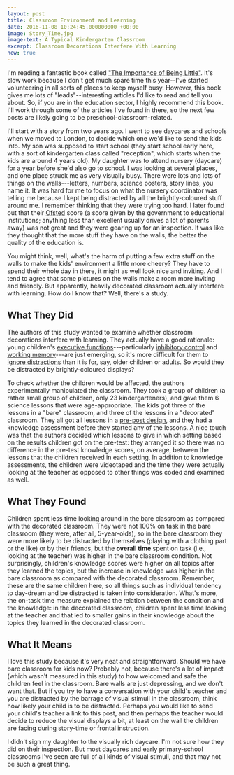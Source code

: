 ```yaml
---
layout: post
title: Classroom Environment and Learning
date: 2016-11-08 10:24:45.000000000 +00:00
image: Story_Time.jpg
image-text: A Typical Kindergarten Classroom
excerpt: Classroom Decorations Interfere With Learning
new: true
---
```


I'm reading a fantastic book called ["The Importance of Being Little"](https://www.goodreads.com/book/show/25614522-the-importance-of-being-little). It's slow work because I don't get much spare time this year--I've started volunteering in all sorts of places to keep myself busy. However, this book gives me lots of "leads"--interesting articles I'd like to read and tell you about. So, if you are in the education sector, I highly recommend this book. I'll work through some of the articles I've found in there, so the next few posts are likely going to be preschool-classroom-related.

I'll start with a story from two years ago. I went to see daycares and schools when we moved to London, to decide which one we'd like to send the kids into. My son was supposed to start school (they start school early here, with a sort of kindergarten class called "reception", which starts when the kids are around 4 years old). My daughter was to attend nursery (daycare) for a year before she'd also go to school. I was looking at several places, and one place struck me as very visually busy. There were lots and lots of things on the walls---letters, numbers, science posters, story lines, you name it. It was hard for me to focus on what the nursery coordinator was telling me because I kept being distracted by all the brightly-coloured stuff around me. I remember thinking that they were trying too hard. I later found out that their [Ofsted](https://www.gov.uk/government/organisations/ofsted) score (a score given by the government to educational institutions; anything less than excellent usually drives a lot of parents away) was not great and they were gearing up for an inspection. It was like they thought that the more stuff they have on the walls, the better the quality of the education is.

You might think, well, what's the harm of putting a few extra stuff on the walls to make the kids' environment a little more cheery? They have to spend their whole day in there, it might as well look nice and inviting. And I tend to agree that some pictures on the walls make a room more inviting and friendly. But apparently, heavily decorated classroom actually interfere with learning. How do I know that? Well, there's a study.

## What They Did
The authors of this study wanted to examine whether classroom decorations interfere with learning. They actually have a good rationale: young children's [executive functions](https://galpod.com/whos-the-executive)---particularly [inhibitory control](https://galpod.com/when-simon-doesnt-say-inhibitory-control-in-children) and [working memory](https://galpod.com/the-memory-game)---are just emerging, so it's more difficult for them to [ignore distractions](https://galpod.com/children-ignoring-distractions-fact-or-fiction) than it is for, say, older children or adults. So would they be distracted by brightly-coloured displays?

To check whether the children would be affected, the authors experimentally manipulated the classroom. They took a group of children (a rather small group of children, only 23 kindergarteners), and gave them 6 science lessons that were age-appropriate. The kids got three of the lessons in a "bare" classroom, and three of the lessons in a "decorated" classroom. They all got all lessons in a [pre-post design](https://galpod.com/glossary#pre-post-design), and they had a knowledge assessment before they started any of the lessons. A nice touch was that the authors decided which lessons to give in which setting based on the results children got on the pre-test: they arranged it so there was no difference in the pre-test knowledge scores, on average, between the lessons that the children received in each setting. In addition to knowledge assessments, the children were videotaped and the time they were actually looking at the teacher as opposed to other things was coded and examined as well.

## What They Found
Children spent less time looking around in the bare classroom as compared with the decorated classroom. They were not 100% on task in the bare classroom (they were, after all, 5-year-olds), so in the bare classroom they were more likely to be distracted by themselves (playing with a clothing part or the like) or by their friends, but the **overall time** spent on task (i.e., looking at the teacher) was higher in the bare classroom condition. Not surprisingly, children's knowledge scores were higher on all topics after they learned the topics, but the increase in knowledge was higher in the bare classroom as compared with the decorated classroom. Remember, these are the same children here, so all things such as individual tendency to day-dream and be distracted is taken into consideration. What's more, the on-task time measure explained the relation between the condition and the knowledge: in the decorated classroom, children spent less time looking at the teacher and that led to smaller gains in their knowledge about the topics they learned in the decorated classroom.

## What It Means
I love this study because it's very neat and straightforward. Should we have bare classroom for kids now? Probably not, because there's a lot of impact (which wasn't measured in this study) to how welcomed and safe the children feel in the classroom. Bare walls are just depressing, and we don't want that. But if you try to have a conversation with your child's teacher and you are distracted by the barrage of visual stimuli in the classroom, think how likely your child is to be distracted. Perhaps you would like to send your child's teacher a link to this post, and then perhaps the teacher would decide to reduce the visual displays a bit, at least on the wall the children are facing during story-time or frontal instruction.

I didn't sign my daughter to the visually rich daycare. I'm not sure how they did on their inspection. But most daycares and early primary-school classrooms I've seen are full of all kinds of visual stimuli, and that may not be such a great thing. 

